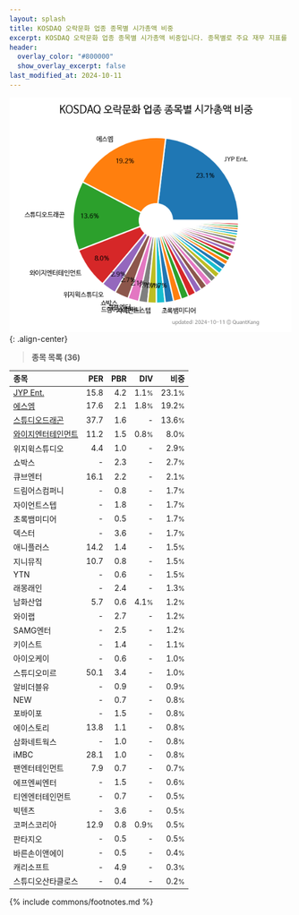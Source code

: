 ```yaml
---
layout: splash
title: KOSDAQ 오락문화 업종 종목별 시가총액 비중
excerpt: KOSDAQ 오락문화 업종 종목별 시가총액 비중입니다. 종목별로 주요 재무 지표를 함께 표시합니다.
header:
  overlay_color: "#800000"
  show_overlay_excerpt: false
last_modified_at: 2024-10-11
---
```



![KOSDAQ 오락문화 업종 종목별 시가총액 비중](/stats/sector/images/kosdaq_업종_오락문화_종목.png){: .align-center}


> **종목 목록 (36)**<a id="list"></a>

| **종목** | **PER** | **PBR** | **DIV** | **비중** |
| :------- | ------: | ------: | ------: | -------: |
| [JYP Ent.](/035900/) | 15.8 | 4.2 | 1.1<small>%</small> | 23.1<small>%</small> |
| [에스엠](/041510/) | 17.6 | 2.1 | 1.8<small>%</small> | 19.2<small>%</small> |
| [스튜디오드래곤](/253450/) | 37.7 | 1.6 | - | 13.6<small>%</small> |
| [와이지엔터테인먼트](/122870/) | 11.2 | 1.5 | 0.8<small>%</small> | 8.0<small>%</small> |
| 위지윅스튜디오 | 4.4 | 1.0 | - | 2.9<small>%</small> |
| 쇼박스 | - | 2.3 | - | 2.7<small>%</small> |
| 큐브엔터 | 16.1 | 2.2 | - | 2.1<small>%</small> |
| 드림어스컴퍼니 | - | 0.8 | - | 1.7<small>%</small> |
| 자이언트스텝 | - | 1.8 | - | 1.7<small>%</small> |
| 초록뱀미디어 | - | 0.5 | - | 1.7<small>%</small> |
| 덱스터 | - | 3.6 | - | 1.7<small>%</small> |
| 애니플러스 | 14.2 | 1.4 | - | 1.5<small>%</small> |
| 지니뮤직 | 10.7 | 0.8 | - | 1.5<small>%</small> |
| YTN | - | 0.6 | - | 1.5<small>%</small> |
| 래몽래인 | - | 2.4 | - | 1.3<small>%</small> |
| 남화산업 | 5.7 | 0.6 | 4.1<small>%</small> | 1.2<small>%</small> |
| 와이랩 | - | 2.7 | - | 1.2<small>%</small> |
| SAMG엔터 | - | 2.5 | - | 1.2<small>%</small> |
| 키이스트 | - | 1.4 | - | 1.1<small>%</small> |
| 아이오케이 | - | 0.6 | - | 1.0<small>%</small> |
| 스튜디오미르 | 50.1 | 3.4 | - | 1.0<small>%</small> |
| 알비더블유 | - | 0.9 | - | 0.9<small>%</small> |
| NEW | - | 0.7 | - | 0.8<small>%</small> |
| 포바이포 | - | 1.5 | - | 0.8<small>%</small> |
| 에이스토리 | 13.8 | 1.1 | - | 0.8<small>%</small> |
| 삼화네트웍스 | - | 1.0 | - | 0.8<small>%</small> |
| iMBC | 28.1 | 1.0 | - | 0.8<small>%</small> |
| 팬엔터테인먼트 | 7.9 | 0.7 | - | 0.7<small>%</small> |
| 에프엔씨엔터 | - | 1.5 | - | 0.6<small>%</small> |
| 티엔엔터테인먼트 | - | 0.7 | - | 0.5<small>%</small> |
| 빅텐츠 | - | 3.6 | - | 0.5<small>%</small> |
| 코퍼스코리아 | 12.9 | 0.8 | 0.9<small>%</small> | 0.5<small>%</small> |
| 판타지오 | - | 0.5 | - | 0.5<small>%</small> |
| 바른손이앤에이 | - | 0.5 | - | 0.4<small>%</small> |
| 캐리소프트 | - | 4.9 | - | 0.3<small>%</small> |
| 스튜디오산타클로스 | - | 0.4 | - | 0.2<small>%</small> |

{% include commons/footnotes.md %}